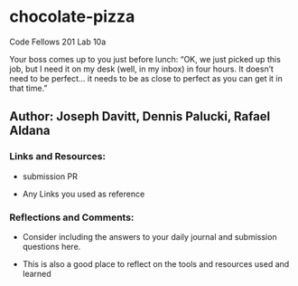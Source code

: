 # chocolate-pizza

Code Fellows 201 Lab 10a

Your boss comes up to you just before lunch: “OK, we just picked up this job, but I need it on my desk (well, in my inbox) in four hours. It doesn’t need to be perfect… it needs to be as close to perfect as you can get it in that time.”

## Author: Joseph Davitt, Dennis Palucki, Rafael Aldana

### Links and Resources:

- submission PR

- Any Links you used as reference

### Reflections and Comments:

- Consider including the answers to your daily journal and submission questions here.

- This is also a good place to reflect on the tools and resources used and learned